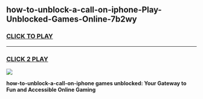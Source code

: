
## how-to-unblock-a-call-on-iphone-Play-Unblocked-Games-Online-7b2wy
<h3>
<a href="https://premium76.site?title=how-to-unblock-a-call-on-iphone&ref=25A">CLICK TO PLAY</a></h3>
<hr>

<h3>
<a href="https://premium76.site?title=how-to-unblock-a-call-on-iphone&ref=25A">CLICK 2 PLAY</a>
  
</h3>

<a href="https://premium76.site?title=how-to-unblock-a-call-on-iphone&ref=25A"><img src="https://clearcache.store/games.png"></a>


**how-to-unblock-a-call-on-iphone games unblocked: Your Gateway to Fun and Accessible Online Gaming**
